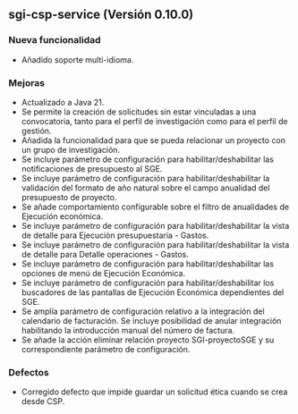 ## sgi-csp-service (Versión 0.10.0)

### Nueva funcionalidad
* Añadido soporte multi-idioma.

### Mejoras
* Actualizado a Java 21.
* Se permite la creación de solicitudes sin estar vinculadas a una convocatoria, tanto para el perfil de investigación como para el perfil de gestión.
* Añadida la funcionalidad para que se pueda relacionar un proyecto con un grupo de investigación.
* Se incluye parámetro de configuración para habilitar/deshabilitar las notificaciones de presupuesto al SGE.
* Se incluye parámetro de configuración para habilitar/deshabilitar la validación del formato de año natural sobre el campo anualidad del presupuesto de proyecto.
* Se añade comportamiento configurable sobre el filtro de anualidades de Ejecución económica.
* Se incluye parámetro de configuración para habilitar/deshabilitar la vista de detalle para Ejecución presupuestaria - Gastos.
* Se incluye parámetro de configuración para habilitar/deshabilitar la vista de detalle para Detalle operaciones - Gastos.
* Se incluye parámetro de configuración para habilitar/deshabilitar las opciones de menú de Ejecución Económica.
* Se incluye parámetro de configuración para habilitar/deshabilitar los buscadores de las pantallas de Ejecución Económica dependientes del SGE.
* Se amplía parámetro de configuración relativo a la integración del calendario de facturación. Se incluye posibilidad de anular integración habilitando la introducción manual del número de factura.
* Se añade la acción eliminar relación proyecto SGI-proyectoSGE y su correspondiente parámetro de configuración.

### Defectos
* Corregido defecto que impide guardar un solicitud ética cuando se crea desde CSP.
